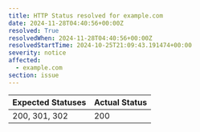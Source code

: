 ```yaml
---
title: HTTP Status resolved for example.com
date: 2024-11-28T04:40:56+00:00Z
resolved: True
resolvedWhen: 2024-11-28T04:40:56+00:00Z
resolvedStartTime: 2024-10-25T21:09:43.191474+00:00
severity: notice
affected:
  - example.com
section: issue
---
```


| Expected Statuses | Actual Status  |
|-------------------|----------------|
| 200, 301, 302 | 200 |
